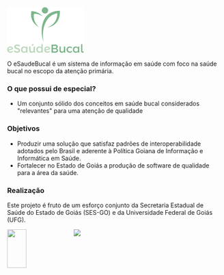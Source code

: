 <img src="logo/logo.png" height="107">

O eSaudeBucal é um sistema de informação em saúde com foco na saúde bucal no escopo da atenção primária.

### O que possui de especial?
- Um conjunto sólido dos conceitos em saúde bucal considerados "relevantes" para uma atenção de qualidade

### Objetivos
- Produzir uma solução que satisfaz padrões de interoperabilidade adotados pelo Brasil e aderente à Política Goiana de Informação e Informática em Saúde. 
- Fortalecer no Estado de Goiás a produção de software de qualidade para a área da saúde.

### Realização
Este projeto é fruto de um esforço conjunto da Secretaria Estadual de Saúde do Estado de Goiás (SES-GO) e da Universidade Federal de Goiás (UFG). 

<img style="float: left; width: 30%; margin-right: 1%; margin-bottom: 0.5em;" src="info/logo/ufg.png" height="90">
<img src="info/logo/ses-go.png" height="90">
